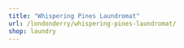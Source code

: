 ```yaml
---
title: "Whispering Pines Laundromat"
url: /londonderry/whispering-pines-laundromat/
shop: laundry
---
```

